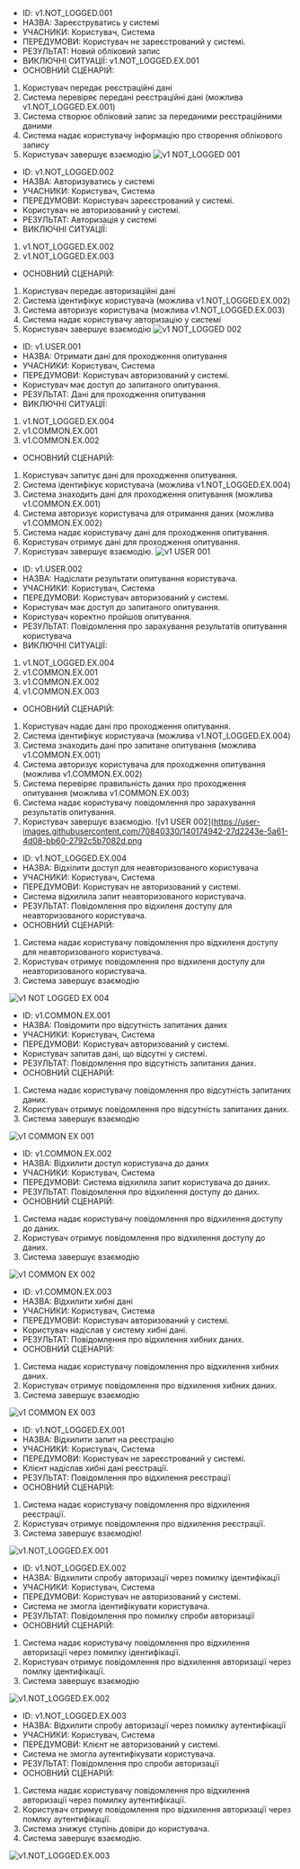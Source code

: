 - ID:	v1.NOT_LOGGED.001 
- НАЗВА:	Зареєструватись у системі
- УЧАСНИКИ:	Користувач, Система
- ПЕРЕДУМОВИ:	Користувач не зареєстрований у системі.
- РЕЗУЛЬТАТ:	Новий обліковий запис
- ВИКЛЮЧНІ СИТУАЦІЇ:	v1.NOT_LOGGED.EX.001
- ОСНОВНИЙ СЦЕНАРІЙ:	
1. Користувач передає реєстраційні дані
2. Система перевіряє передані реєстраційні дані (можлива v1.NOT_LOGGED.EX.001)
3. Система створює обліковий запис за переданими реєстраційними даними
4. Система надає користувачу інформацію про створення облікового запису
5. Користувач завершує взаємодію
![v1 NOT_LOGGED 001](https://user-images.githubusercontent.com/70840330/140174885-9978f42f-9242-4216-8c55-6380b7275c73.png)


- ID:	v1.NOT_LOGGED.002
- НАЗВА:	Авторизуватись у системі
- УЧАСНИКИ:	Користувач, Система
- ПЕРЕДУМОВИ:	Користувач зареєстрований у системі.
- Користувач не авторизований у системі.
- РЕЗУЛЬТАТ:	Авторизація у системі
- ВИКЛЮЧНІ СИТУАЦІЇ:	
1. v1.NOT_LOGGED.EX.002
2. v1.NOT_LOGGED.EX.003
- ОСНОВНИЙ СЦЕНАРІЙ:	
1. Користувач передає авторизаційні дані
2. Система ідентифікує користувача (можлива v1.NOT_LOGGED.EX.002)
3. Система авторизує користувача (можлива v1.NOT_LOGGED.EX.003)
4. Система надає користувачу авторизацію у системі
5. Користувач завершує взаємодію
![v1 NOT_LOGGED 002](https://user-images.githubusercontent.com/70840330/140174901-b6e44095-26d4-4091-b4fb-1f4d1d4e541a.png)


- ID:	v1.USER.001
- НАЗВА:	Отримати дані для проходження опитування
- УЧАСНИКИ:	Користувач, Система
- ПЕРЕДУМОВИ:	Користувач авторизований у системі.
- Користувач має доступ до запитаного опитування.
- РЕЗУЛЬТАТ:	Дані для проходження опитування
- ВИКЛЮЧНІ СИТУАЦІЇ:	
1. v1.NOT_LOGGED.EX.004
2. v1.COMMON.EX.001
3. v1.COMMON.EX.002
- ОСНОВНИЙ СЦЕНАРІЙ:	
1. Користувач запитує дані для проходження опитування.
2. Система ідентифікує користувача (можлива v1.NOT_LOGGED.EX.004)
3. Система знаходить дані для проходження опитування (можлива v1.COMMON.EX.001)
4. Система авторизує користувача для отримання даних (можлива v1.COMMON.EX.002)
5. Система надає користувачу дані для проходження опитування.
6. Користувач отримує дані для проходження опитування.
7. Користувач завершує взаємодію.
![v1 USER 001](https://user-images.githubusercontent.com/70840330/140174920-44bc31f0-c38d-4ced-9dee-97f3fadaf6ae.png)

- ID:	v1.USER.002
- НАЗВА:	Надіслати результати опитування користувача.
- УЧАСНИКИ:	Користувач, Система
- ПЕРЕДУМОВИ:	Користувач авторизований у системі.
- Користувач має доступ до запитаного опитування.
- Користувач коректно пройшов опитування.
- РЕЗУЛЬТАТ:	Повідомлення про зарахування результатів опитування користувача
- ВИКЛЮЧНІ СИТУАЦІЇ:	
1. v1.NOT_LOGGED.EX.004
2. v1.COMMON.EX.001
3. v1.COMMON.EX.002
4. v1.COMMON.EX.003
- ОСНОВНИЙ СЦЕНАРІЙ:	
1. Користувач надає дані про проходження опитування.
2. Система ідентифікує користувача (можлива v1.NOT_LOGGED.EX.004)
3. Система знаходить дані про запитане опитування (можлива v1.COMMON.EX.001)
4. Система авторизує користувача для проходження опитування (можлива v1.COMMON.EX.002)
5. Система перевіряє правильність даних про проходження опитування (можлива v1.COMMON.EX.003)
6. Система надає користувачу повідомлення про зарахування результатів опитування.
7. Користувач завершує взаємодію.
![v1 USER 002](https://user-images.githubusercontent.com/70840330/140174942-27d2243e-5a61-4d08-bb60-2792c5b7082d.png

- ID:	v1.NOT_LOGGED.EX.004
- НАЗВА:		Відхілити доступ для неавторизованого користувача
- УЧАСНИКИ:	    Користувач, Система
- ПЕРЕДУМОВИ:	Користувач не авторизований у системі.
- Система відхилила запит неавторизованого користувача.
- РЕЗУЛЬТАТ:	Повідомлення про відхиленя доступу для неавторизованого користувача.
- ОСНОВНИЙ СЦЕНАРІЙ:
1. Система надає користувачу повідомлення про відхиленя доступу для неавторизованого користувача.
2. Користувач отримує повідомлення про відхиленя доступу для неавторизованого користувача.
3. Система завершує взаємодію

![v1 NOT LOGGED EX 004](https://user-images.githubusercontent.com/70840330/140145865-bc8ba8cb-8670-4f80-b029-acb4e56e8f44.jpg)

- ID:	v1.COMMON.EX.001
- НАЗВА:	Повідомити про відсутність запитаних даних
- УЧАСНИКИ:	Користувач, Система
- ПЕРЕДУМОВИ:	Користувач авторизований у системі.
- Користувач запитав дані, що відсутні у системі.
- РЕЗУЛЬТАТ:	Повідомлення про відсутність запитаних даних.
- ОСНОВНИЙ СЦЕНАРІЙ:	
1. Система надає користувачу повідомлення про відсутність запитаних даних.
2. Користувач отримує повідомлення про відсутність запитаних даних.
3. Система завершує взаємодію

![v1 COMMON EX 001](https://user-images.githubusercontent.com/70840330/140153286-769f34a6-a5c8-4163-9d3b-5a5e387a64a9.jpg)

- ID:	v1.COMMON.EX.002
- НАЗВА:	Відхилити доступ користувача до даних
- УЧАСНИКИ:	Користувач, Система
- ПЕРЕДУМОВИ:	Система відхилила запит користувача до даних.
- РЕЗУЛЬТАТ:	Повідомлення про відхилення доступу до даних.
- ОСНОВНИЙ СЦЕНАРІЙ:	
1. Система надає користувачу повідомлення про відхилення доступу до даних.
2. Користувач отримує повідомлення про відхилення доступу до даних.
3. Система завершує взаємодію

![v1 COMMON EX 002](https://user-images.githubusercontent.com/70840330/140152433-912a5352-e1d9-4a9c-a49b-a9cd04218bd5.jpg)

- ID:	v1.COMMON.EX.003
- НАЗВА:	Відхилити хибні дані
- УЧАСНИКИ:	Користувач, Система
- ПЕРЕДУМОВИ:	Користувач авторизований у системі.
- Користувач надіслав у систему хибні дані.
- РЕЗУЛЬТАТ:	Повідомлення про відхилення хибних даних.
- ОСНОВНИЙ СЦЕНАРІЙ:	
1. Система надає користувачу повідомлення про відхилення хибних даних.
2. Користувач отримує повідомлення про відхилення хибних даних.
3. Система завершує взаємодію

![v1 COMMON EX 003](https://user-images.githubusercontent.com/70840330/140147642-b387f331-38dd-45ae-960a-0eb0104e5ff7.jpg)

- ID:	v1.NOT_LOGGED.EX.001
- НАЗВА:	Відхилити запит на реєстрацію
- УЧАСНИКИ:	Користувач, Система
- ПЕРЕДУМОВИ:	Користувач не зареєстрований у системі.
- Клієнт надіслав хибні дані реєстрації.
- РЕЗУЛЬТАТ:	Повідомлення про відхилення реєстрації
- ОСНОВНИЙ СЦЕНАРІЙ:	
1. Система надає користувачу повідомлення про відхилення реєстрації.
2. Користувач отримує повідомлення про відхилення реєстрації.
3. Система завершує взаємодію!

![v1.NOT_LOGGED.EX.001](https://user-images.githubusercontent.com/71408692/140171649-45958535-48ef-4313-83f1-1ce05f21264c.png)


- ID:	v1.NOT_LOGGED.EX.002
- НАЗВА:	Відхилити спробу авторизації через помилку ідентифікації
- УЧАСНИКИ:	Користувач, Система
- ПЕРЕДУМОВИ:	Користувач не авторизований у системі.
- Система не змогла ідентифікувати користувача.
- РЕЗУЛЬТАТ:	Повідомлення про помилку спроби авторизації
- ОСНОВНИЙ СЦЕНАРІЙ:
1. Система надає користувачу повідомлення про відхилення авторизації через помилку ідентифікації.
2. Користувач отримує повідомлення про відхилення авторизації через помлку ідентифікації.
3. Система завершує взаємодію

![v1.NOT_LOGGED.EX.002](https://user-images.githubusercontent.com/71408692/140171315-09cd2401-60cc-4485-a637-5a1377476874.png)


- ID:	v1.NOT_LOGGED.EX.003
- НАЗВА:	Відхилити спробу авторизації через помилку аутентифікації
- УЧАСНИКИ:	Користувач, Система
- ПЕРЕДУМОВИ:	Клієнт не авторизований у системі.
- Система не змогла аутентифікувати користувача.
- РЕЗУЛЬТАТ:	Повідомлення про спроби авторизації
- ОСНОВНИЙ СЦЕНАРІЙ:
1. Система надає користувачу повідомлення про відхилення авторизації через помилку аутентифікації.
2. Користувач отримує повідомлення про відхилення авторизації через помлку аутентифікації.
3. Система знижує ступінь довіри до користувача.
4. Система завершує взаємодію.

![v1.NOT_LOGGED.EX.003](https://user-images.githubusercontent.com/71408692/140170806-8c0ccd26-b5e1-4d90-85a8-cf5f28b30ed9.png)
